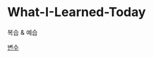 # What-I-Learned-Today
복습 &amp; 예습


[변수](https://github.com/iwalkbyfaith/What-I-Learned-Today/commit/50b5b99343bfb54fcda1008ce3742910b8d65e75)
